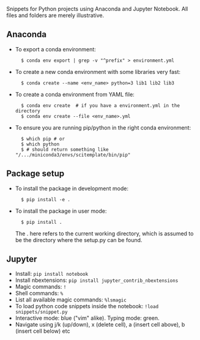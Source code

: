 Snippets for Python projects using Anaconda and Jupyter Notebook. All files and folders are merely illustrative.

## Anaconda

- To export a conda environment:

		$ conda env export | grep -v "^prefix" > environment.yml

- To create a new conda environment with some libraries very fast:

		$ conda create --name <env_name> python=3 lib1 lib2 lib3

- To create a conda environment from YAML file:

		$ conda env create	# if you have a environment.yml in the directory
		$ conda env create --file <env_name>.yml

- To ensure you are running pip/python in the right conda environment:

		$ which pip	# or
		$ which python
		$ # should return something like "/.../miniconda3/envs/scitemplate/bin/pip"

## Package setup

- To install the package in development mode:

		$ pip install -e .

- To install the package in user mode:

		$ pip install .

    The . here refers to the current working directory, which is assumed to be the directory where the setup.py can be found.

## Jupyter

- Install: ```pip install notebook```
- Install nbextensions: ```pip install jupyter_contrib_nbextensions```
- Magic commands: ```!```
- Shell commands: ```%``` 
- List all available magic commands: ```%lsmagic```
- To load python code snippets inside the notebook: ```!load snippets/snippet.py```
- Interactive mode: blue ("vim" alike). Typing mode: green.
- Navigate using j/k (up/down), x (delete cell), a (insert cell above), b (insert cell below) etc
